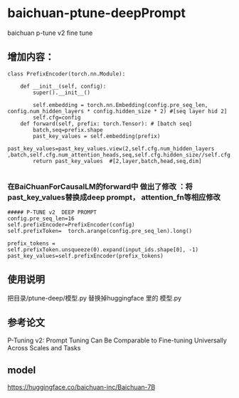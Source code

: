 # baichuan-ptune-deepPrompt
baichuan p-tune v2 fine tune

## 增加内容：

```
class PrefixEncoder(torch.nn.Module):

    def __init__(self, config):
        super().__init__()

        self.embedding = torch.nn.Embedding(config.pre_seq_len, config.num_hidden_layers * config.hidden_size * 2) #[seq layer hid 2]
        self.cfg=config
    def forward(self, prefix: torch.Tensor): # [batch seq]
        batch,seq=prefix.shape
        past_key_values = self.embedding(prefix)
        past_key_values=past_key_values.view(2,self.cfg.num_hidden_layers ,batch,self.cfg.num_attention_heads,seq,self.cfg.hidden_size//self.cfg.num_attention_heads)
        return past_key_values  #[2,layer,batch,head,seq,dim]
        
```


### 在BaiChuanForCausalLM的forward中 做出了修改 ：将past_key_values替换成deep prompt， attention_fn等相应修改
```
##### P-TUNE v2  DEEP PROMPT
config.pre_seq_len=16
self.prefixEncoder=PrefixEncoder(config)
self.prefixToken=  torch.arange(config.pre_seq_len).long()
```
```
prefix_tokens = self.prefixToken.unsqueeze(0).expand(input_ids.shape[0], -1)
past_key_values=self.prefixEncoder(prefix_tokens)
```

## 使用说明

把目录/ptune-deep/模型.py 替换掉huggingface 里的 模型.py

## 参考论文

P-Tuning v2: Prompt Tuning Can Be Comparable to Fine-tuning Universally Across Scales and Tasks

## model
https://huggingface.co/baichuan-inc/Baichuan-7B

